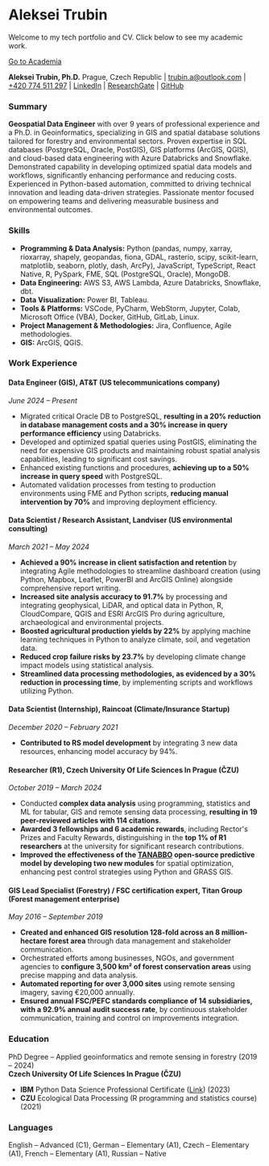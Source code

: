 # Aleksei Trubin

Welcome to my tech portfolio and CV. Click below to see my academic work.

[Go to Academia](/academic/)

**Aleksei Trubin, Ph.D.**  <!-- Prague location originally commented out -->
Prague, Czech Republic | [trubin.a@outlook.com](mailto:trubin.a@outlook.com) | [+420 774 511 297](tel:+420774511297) | [LinkedIn](https://www.linkedin.com/in/aleksei-trubin/) | [ResearchGate](https://www.researchgate.net/profile/Aleksei-Trubin) | [GitHub](https://github.com/alekseitrubin)

### Summary

**Geospatial Data Engineer** with over 9 years of professional experience and a Ph.D. in Geoinformatics, specializing in GIS and spatial database solutions tailored for forestry and environmental sectors. Proven expertise in SQL databases (PostgreSQL, Oracle, PostGIS), GIS platforms (ArcGIS, QGIS), and cloud-based data engineering with Azure Databricks and Snowflake. Demonstrated capability in developing optimized spatial data models and workflows, significantly enhancing performance and reducing costs. Experienced in Python-based automation, committed to driving technical innovation and leading data-driven strategies. Passionate mentor focused on empowering teams and delivering measurable business and environmental outcomes.

### Skills

- **Programming & Data Analysis:** Python (pandas, numpy, xarray, rioxarray, shapely, geopandas, fiona, GDAL, rasterio, scipy, scikit-learn, matplotlib, seaborn, plotly, dash, ArcPy), JavaScript, TypeScript, React Native, R, PySpark, FME, SQL (PostgreSQL, Oracle), MongoDB.
- **Data Engineering:** AWS S3, AWS Lambda, Azure Databricks, Snowflake, dbt.
- **Data Visualization:** Power BI, Tableau.
- **Tools & Platforms:** VSCode, PyCharm, WebStorm, Jupyter, Colab, Microsoft Office (VBA), Docker, GitHub, GitLab, Linux.
- **Project Management & Methodologies:** Jira, Confluence, Agile methodologies.
- **GIS:** ArcGIS, QGIS.
<!-- Big Data & Cloud Technologies: Azure Databricks, AWS Services -->

### Work Experience

#### Data Engineer (GIS), AT&T (US telecommunications company)
*June 2024 – Present*

- Migrated critical Oracle DB to PostgreSQL, **resulting in a 20% reduction in database management costs and a 30% increase in query performance efficiency** using Databricks.
- Developed and optimized spatial queries using PostGIS, eliminating the need for expensive GIS products and maintaining robust spatial analysis capabilities, leading to significant cost savings.
- Enhanced existing functions and procedures, **achieving up to a 50% increase in query speed** with PostgreSQL.
- Automated validation processes from testing to production environments using FME and Python scripts, **reducing manual intervention by 70%** and improving deployment efficiency.

#### Data Scientist / Research Assistant, Landviser (US environmental consulting)
*March 2021 – May 2024*

- **Achieved a 90% increase in client satisfaction and retention** by integrating Agile methodologies to streamline dashboard creation (using Python, Mapbox, Leaflet, PowerBI and ArcGIS Online) alongside comprehensive report writing.
- **Increased site analysis accuracy to 91.7%** by processing and integrating geophysical, LiDAR, and optical data in Python, R, CloudCompare, QGIS and ESRI ArcGIS Pro during agriculture, archaeological and environmental projects.
- **Boosted agricultural production yields by 22%** by applying machine learning techniques in Python to analyze climate, soil, and vegetation data.
- **Reduced crop failure risks by 23.7%** by developing climate change impact models using statistical analysis.
- **Streamlined data processing methodologies, as evidenced by a 30% reduction in processing time**, by implementing scripts and workflows utilizing Python.

#### Data Scientist (Internship), Raincoat (Climate/Insurance Startup)
*December 2020 – February 2021*

- **Contributed to RS model development** by integrating 3 new data resources, enhancing model accuracy by 94%.

#### Researcher (R1), Czech University Of Life Sciences In Prague (ČZU)
*October 2019 – March 2024*

- Conducted **complex data analysis** using programming, statistics and ML for tabular, GIS and remote sensing data processing, **resulting in 19 peer-reviewed articles with 114 citations**.
- **Awarded 3 fellowships and 6 academic rewards**, including Rector's Prizes and Faculty Rewards, distinguishing in the **top 1% of R1 researchers** at the university for significant research contributions.
- **Improved the effectiveness of the [TANABBO](https://github.com/tanabbo/tanabbo) open-source predictive model by developing two new modules** for spatial optimization, enhancing pest control strategies using Python and GRASS GIS.

#### GIS Lead Specialist (Forestry) / FSC certification expert, Titan Group (Forest management enterprise)
*May 2016 – September 2019*

- **Created and enhanced GIS resolution 128-fold across an 8 million-hectare forest area** through data management and stakeholder communication.
- Orchestrated efforts among businesses, NGOs, and government agencies to **configure 3,500 km² of forest conservation areas** using precise mapping and data analysis.
- **Automated reporting for over 3,000 sites** using remote sensing imagery, saving €20,000 annually.
- **Ensured annual FSC/PEFC standards compliance of 14 subsidiaries, with a 92.9% annual audit success rate**, by continuous stakeholder communication, training and control on improvements integration.

### Education

PhD Degree – Applied geoinformatics and remote sensing in forestry (2019 – 2024)  
**Czech University Of Life Sciences In Prague (ČZU)**

- **IBM** Python Data Science Professional Certificate ([Link](https://credentials.edx.org/credentials/5973ba29bf4344418d0a6d9bc943aeda)) (2023)
- **CZU** Ecological Data Processing (R programming and statistics course) (2021)

### Languages

English – Advanced (C1), German – Elementary (A1), Czech – Elementary (A1), French – Elementary (A1), Russian – Native

